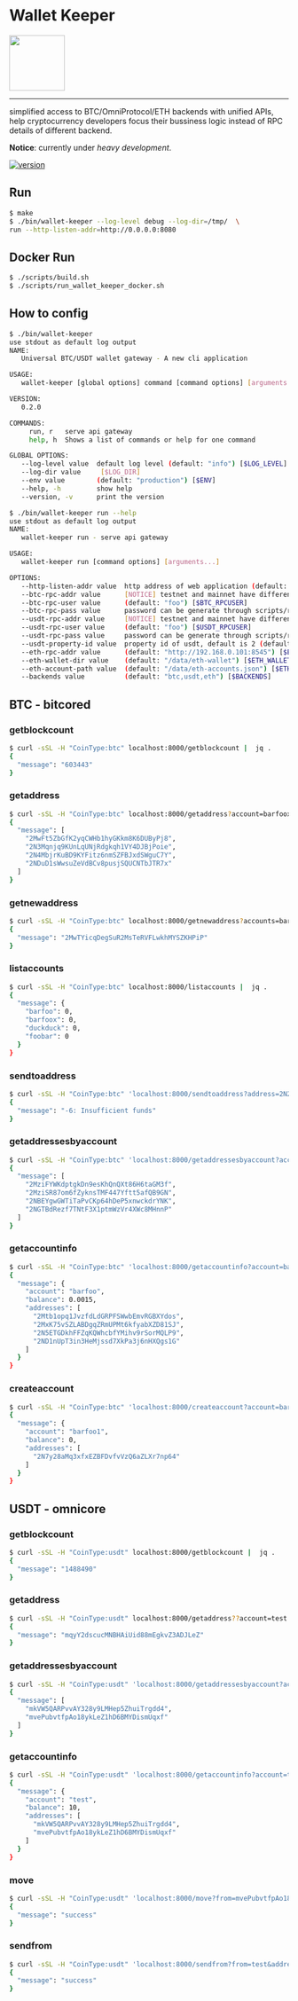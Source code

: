 # **Wallet Keeper**

<img src="./logo/logo.png" width="100">

----

simplified access to BTC/OmniProtocol/ETH backends with unified APIs, help cryptocurrency developers focus their bussiness logic instead of RPC details of different backend.

**Notice**: currently under *heavy development*.

[![version](https://img.shields.io/badge/version-0.2.0-yellow.svg)](https://semver.org)

## Run
```bash
$ make
$ ./bin/wallet-keeper --log-level debug --log-dir=/tmp/  \
run --http-listen-addr=http://0.0.0.0:8080
```

## Docker Run
```bash
$ ./scripts/build.sh
$ ./scripts/run_wallet_keeper_docker.sh
```


## How to config

```bash
$ ./bin/wallet-keeper 
use stdout as default log output
NAME:
   Universal BTC/USDT wallet gateway - A new cli application

USAGE:
   wallet-keeper [global options] command [command options] [arguments...]

VERSION:
   0.2.0

COMMANDS:
     run, r   serve api gateway
     help, h  Shows a list of commands or help for one command

GLOBAL OPTIONS:
   --log-level value  default log level (default: "info") [$LOG_LEVEL]
   --log-dir value     [$LOG_DIR]
   --env value        (default: "production") [$ENV]
   --help, -h         show help
   --version, -v      print the version

$ ./bin/wallet-keeper run --help
use stdout as default log output
NAME:
   wallet-keeper run - serve api gateway

USAGE:
   wallet-keeper run [command options] [arguments...]

OPTIONS:
   --http-listen-addr value  http address of web application (default: "0.0.0.0:8000") [$HTTP_LISTEN_ADDR]
   --btc-rpc-addr value      [NOTICE] testnet and mainnet have different default port (default: "192.168.0.101:8332") [$BTC_RPCADDR]
   --btc-rpc-user value      (default: "foo") [$BTC_RPCUSER]
   --btc-rpc-pass value      password can be generate through scripts/rcpauth.py (default: "qDDZdeQ5vw9XXFeVnXT4PZ--tGN2xNjjR4nrtyszZx0=") [$BTC_PRCPASS]
   --usdt-rpc-addr value     [NOTICE] testnet and mainnet have different default port (default: "localhost:18332") [$USDT_RPCADDR]
   --usdt-rpc-user value     (default: "foo") [$USDT_RPCUSER]
   --usdt-rpc-pass value     password can be generate through scripts/rcpauth.py (default: "usdtpass") [$USDT_PRCPASS]
   --usdt-property-id value  property id of usdt, default is 2 (default: 2) [$USDT_PROPERTY_ID]
   --eth-rpc-addr value      (default: "http://192.168.0.101:8545") [$ETH_RPCADDR]
   --eth-wallet-dir value    (default: "/data/eth-wallet") [$ETH_WALLET_DIR]
   --eth-account-path value  (default: "/data/eth-accounts.json") [$ETH_ACCOUNT_PATH]
   --backends value          (default: "btc,usdt,eth") [$BACKENDS]
```



## BTC - bitcored

### getblockcount

```bash
$ curl -sSL -H "CoinType:btc" localhost:8000/getblockcount |  jq .
{
  "message": "603443"
}
```

### getaddress
```bash
$ curl -sSL -H "CoinType:btc" localhost:8000/getaddress?account=barfoox |  jq .
{
  "message": [
    "2MwFt5ZbGfK2yqCWHb1hyGKkm8K6DUByPj8",
    "2N3Mqnjq9KUnLqUNjRdgkqh1VY4DJBjPoie",
    "2N4MbjrKuBD9KYFitz6nmSZFBJxdSWguC7Y",
    "2NDuD1sWwsuZeVdBCv8pusjSQUCNTbJTR7x"
  ]
}
```

### getnewaddress
```bash
$ curl -sSL -H "CoinType:btc" localhost:8000/getnewaddress?accounts=barfoox |  jq .
{
  "message": "2MwTYicqDegSuR2MsTeRVFLwkhMYSZKHPiP"
}
```

### listaccounts
```bash
$ curl -sSL -H "CoinType:btc" localhost:8000/listaccounts |  jq .
{
  "message": {
    "barfoo": 0,
    "barfoox": 0,
    "duckduck": 0,
    "foobar": 0
  }
}
```

### sendtoaddress
```bash
$ curl -sSL -H "CoinType:btc" 'localhost:8000/sendtoaddress?address=2N2VJhke2sWspswJKWTFjqfibRY1wfZPbEQ&amount=0.1' |  jq .
{
  "message": "-6: Insufficient funds"
}
```

### getaddressesbyaccount
```bash
$ curl -sSL -H "CoinType:btc" 'localhost:8000/getaddressesbyaccount?account=foobar' |  jq .
{
  "message": [
    "2MziFYWKdptgkDn9esKhQnQXt86H6taGM3f",
    "2MziSR87om6fZyknsTMF447Yftt5afQB9GN",
    "2NBEYgwGWTiTaPvCKp64hDeP5xnwckdrYNK",
    "2NGTBdRezf7TNtF3X1ptmWzVr4XWc8MHnnP"
  ]
}
```

### getaccountinfo
```bash
$ curl -sSL -H "CoinType:btc" 'localhost:8000/getaccountinfo?account=barfoo' |  jq .
{
  "message": {
    "account": "barfoo",
    "balance": 0.0015,
    "addresses": [
      "2Mtb1opq1JvzfdLdGRPFSWwbEmvRGBXYdos",
      "2MxK75vSZLABDgqZRmUPMt6kfyabXZD81SJ",
      "2N5ETGDkhFFZqKQWhcbfYMihv9rSorMQLP9",
      "2ND1nUpT3in3HeMjssd7XkPa3j6nHXQgs1G"
    ]
  }
}
```

### createaccount
```bash
$ curl -sSL -H "CoinType:btc" 'localhost:8000/createaccount?account=barfoo1' |  jq .
{
  "message": {
    "account": "barfoo1",
    "balance": 0,
    "addresses": [
      "2N7y28aMq3xfxEZBFDvfvVzQ6aZLXr7np64"
    ]
  }
}
```

## USDT - omnicore

### getblockcount

```bash
$ curl -sSL -H "CoinType:usdt" localhost:8000/getblockcount |  jq .
{
  "message": "1488490"
}
```



### getaddress

```bash
$ curl -sSL -H "CoinType:usdt" localhost:8000/getaddress??account=test |  jq .
{
  "message": "mqyY2dscucMNBHAiUid88mEgkvZ3ADJLeZ"
}
```



### getaddressesbyaccount

```bash
$ curl -sSL -H "CoinType:usdt" 'localhost:8000/getaddressesbyaccount?account=test' |  jq .
{
  "message": [
    "mkVW5QARPvvAY328y9LMHep5ZhuiTrgdd4",
    "mvePubvtfpAo18ykLeZ1hD6BMYDismUqxf"
  ]
}
```



### getaccountinfo

```bash
$ curl -sSL -H "CoinType:usdt" 'localhost:8000/getaccountinfo?account=test' |  jq .
{
  "message": {
    "account": "test",
    "balance": 10,
    "addresses": [
      "mkVW5QARPvvAY328y9LMHep5ZhuiTrgdd4",
      "mvePubvtfpAo18ykLeZ1hD6BMYDismUqxf"
    ]
  }
}
```



### move

```bash
$ curl -sSL -H "CoinType:usdt" 'localhost:8000/move?from=mvePubvtfpAo18ykLeZ1hD6BMYDismUqxf&to=mkVW5QARPvvAY328y9LMHep5ZhuiTrgdd4&amount=3' |  jq .
{
  "message": "success"
}
```



### sendfrom

```bash
$ curl -sSL -H "CoinType:usdt" 'localhost:8000/sendfrom?from=test&address=mkVW5QARPvvAY328y9LMHep5ZhuiTrgdd4&amount=3' |  jq .
{
  "message": "success"
}
```





